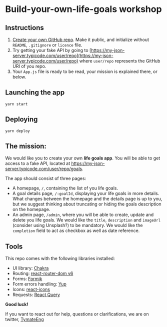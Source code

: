 # Build-your-own-life-goals workshop

## Instructions

1. [Create your own GitHub repo](https://github.com/new). Make it public, and initialize without `README`, `.gitignore` or `licence` file.
2. Try getting your fake API by going to [https://my-json-server.typicode.com/user/repo](https://my-json-server.typicode.com/user/repo) where `user/repo` represents the GitHub URI of you repo.
3. Your `App.js` file is ready to be read, your mission is explained there, or below.

## Launching the app

```
yarn start
```

## Deploying

```
yarn deploy
```

## The mission:

We would like you to create your own **life goals app**. You will be able to get access to a fake API, located at https://my-json-server.typicode.com/user/repo/goals.

The app should consist of three pages:

- A homepage, `/`, containing the list of you life goals.
- A goal details page, `/:goalId`, displaying your life goals in more details. What changes between the homepage and the details page is up to you, but we suggest thinking about truncating or hiding the goals description on the homepage.
- An admin page, `/admin`, where you will be able to create, update and delete you life goals. We would like the `title`, `description` and `imageUrl` (consider using Unsplash?) to be mandatory. We would like the `completion` field to act as checkbox as well as date reference.

## Tools

This repo comes with the following libraries installed:

- UI library: [Chakra](https://chakra-ui.com/)
- Routing: [react-router-dom v6](https://reacttraining.com/blog/react-router-v6-pre/)
- Forms: [Formik](https://formik.org/docs/overview)
- Form errors handling: [Yup](https://github.com/jquense/yup#api)
- Icons: [react-icons](https://react-icons.github.io/react-icons/)
- Requests: [React Query](https://react-query.tanstack.com/)

**Good luck!**

If you want to react out for help, questions or clarifications, we are on twitter, [TymateEng](https://twitter.com/TymateEng)
